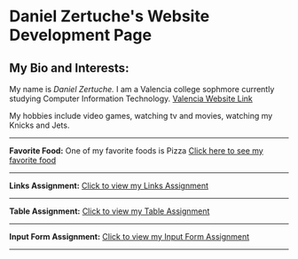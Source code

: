 
<html>  
<head>
<title>  https://dzertuche.github.io/ </title>
</head>

<body>
<h1><strong> Daniel Zertuche's Website Development Page</strong></h1>
<h2>My Bio and Interests:</h2> 
<p>My name is <em>Daniel Zertuche.</em> I am a Valencia college sophmore currently studying Computer Information Technology. <a href="http://valenciacollege.edu/">Valencia Website Link</a></p>
<p>My hobbies include video games, watching tv and movies, watching my Knicks and Jets.</p><hr>
<p><strong>Favorite Food:</strong> One of my favorite foods is Pizza <a href="Favorite Food.html"> Click here to see my favorite food</a></p><hr>
<p><strong>Links Assignment:</strong> <a href="Links.html"> Click to view my Links Assignment</a></p><hr>
<p><strong>Table Assignment:</strong> <a href="Table.html"> Click to view my Table Assignment</a></p><hr>
<p><strong>Input Form Assignment:</strong> <a href="Input Form.html"> Click to view my Input Form Assignment</a></p><hr>
</body>

</html> 
